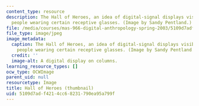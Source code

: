```yaml
---
content_type: resource
description: The Hall of Heroes, an idea of digital-signal displays visible only to
  people wearing certain receptive glasses. (Image by Sandy Pentland.)
file: /media/courses/mas-966-digital-anthropology-spring-2003/5109d7adf4214cc68231790ea95a799f_mas-966s03-th.jpg
file_type: image/jpeg
image_metadata:
  caption: The Hall of Heroes, an idea of digital-signal displays visible only to
    people wearing certain receptive glasses. (Image by Sandy Pentland.)
  credit: ''
  image-alt: A digital display on columns.
learning_resource_types: []
ocw_type: OCWImage
parent_uid: null
resourcetype: Image
title: Hall of Heroes (thumbnail)
uid: 5109d7ad-f421-4cc6-8231-790ea95a799f
---
```

